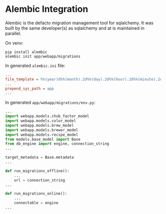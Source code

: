 # Alembic Integration

Alembic is the defacto migration management tool for sqlalchemy. It was built by the same developer(s) as sqlalchemy and at is maintained in parallel.

On venv:
```
pip install alembic
alembic init app/webapp/migrations
```

In generated `alembic.ini` file:

```ini
...
file_template = %%(year)d%%(month).2d%%(day).2d%%(hour).2d%%(minute).2d%%(second).2d_%%(slug)s
...
prepend_sys_path = app
...
```

In generated `app/webapp/migrations/env.py`:

```py
...
import webapp.models.chub_factor_model
import webapp.models.color_model
import webapp.models.brew_model
import webapp.models.brewer_model
import webapp.models.recipe_model
from models.base_model import Base
from db_engine import engine, connection_string
...

target_metadata = Base.metadata
...

def run_migrations_offline():
    ...
    url = connection_string
...

def run_migrations_online():
    ...
    connectable = engine
...
```
